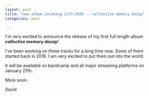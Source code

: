 ```yaml
---
layout: post
title: "new album incoming 1/27/2020 -- collective memory decay"
categories: post

---
```


I'm very excited to announce the release of my first full length album ***collective memory decay***!

I've been working on these tracks for a long time now. Some of them started back in 2016. I am very excited to put them out into the world.

It will be available on bandcamp and all major streaming platforms on January 27th.

More soon.

David

